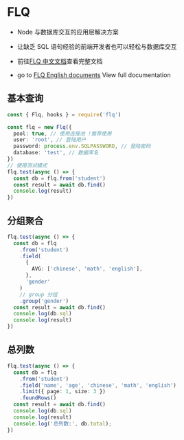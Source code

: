 # FLQ

- Node 与数据库交互的应用层解决方案

- 让缺乏 SQL 语句经验的前端开发者也可以轻松与数据库交互

- 前往[FLQ 中文文档](https://flq.flycran.xyz)查看完整文档

- go to [FLQ English documents](https://flq.flycran.xyz/en/) View full documentation

## 基本查询

```ts
const { Flq, hooks } = require('flq')

const flq = new Flq({
  pool: true, // 使用连接池 !推荐使用
  user: 'root', // 登陆用户
  password: process.env.SQLPASSWORD, // 登陆密码
  database: 'test', // 数据库名
})
// 使用测试模式
flq.test(async () => {
  const db = flq.from('student')
  const result = await db.find()
  console.log(result)
})
```

## 分组聚合

```ts
flq.test(async () => {
  const db = flq
    .from('student')
    .field(
      {
        AVG: ['chinese', 'math', 'english'],
      },
      'gender'
    )
    // group 分组
    .group('gender')
  const result = await db.find()
  console.log(db.sql)
  console.log(result)
})
```

## 总列数

```ts
flq.test(async () => {
  const db = flq
    .from('student')
    .field('name', 'age', 'chinese', 'math', 'english')
    .limit({ page: 1, size: 3 })
    .foundRows()
  const result = await db.find()
  console.log(db.sql)
  console.log(result)
  console.log('总列数:', db.total);
})
```
